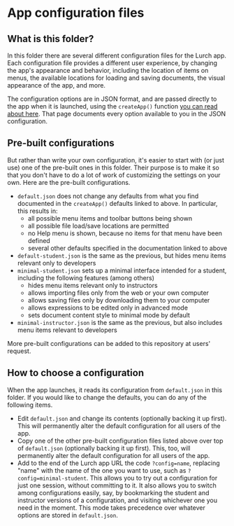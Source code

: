 
# App configuration files

## What is this folder?

In this folder there are several different configuration files for the Lurch
app.  Each configuration file provides a different user experience, by changing
the app's appearance and behavior, including the location of items on menus,
the available locations for loading and saving documents, the visual appearance
of the app, and more.

The configuration options are in JSON format, and are passed directly to the app
when it is launched, using the `createApp()` function
[you can read about here](https://lurchmath.github.io/site/apidocs/ui/Lurch.html#.createApp).
That page documents every option available to you in the JSON configuration.

## Pre-built configurations

But rather than write your own configuration, it's easier to start with (or just
use) one of the pre-built ones in this folder.  Their purpose is to make it so
that you don't have to do a lot of work of customizing the settings on your own.
Here are the pre-built configurations.

 * `default.json` does not change any defaults from what you find documented in
   the `createApp()` defaults linked to above.  In particular, this results in:
    * all possible menu items and toolbar buttons being shown
    * all possible file load/save locations are permitted
    * no Help menu is shown, because no items for that menu have been defined
    * several other defaults specified in the documentation linked to above
 * `default-student.json` is the same as the previous, but hides menu items
   relevant only to developers
 * `minimal-student.json` sets up a minimal interface intended for a student,
   including the following features (among others)
    * hides menu items relevant only to instructors
    * allows importing files only from the web or your own computer
    * allows saving files only by downloading them to your computer
    * allows expressions to be edited only in advanced mode
    * sets document content style to minimal mode by default
 * `minimal-instructor.json` is the same as the previous, but also includes menu
   items relevant to developers

More pre-built configurations can be added to this repository at users' request.

## How to choose a configuration

When the app launches, it reads its configuration from `default.json` in this
folder.  If you would like to change the defaults, you can do any of the
following items.

 * Edit `default.json` and change its contents (optionally backing it up first).
   This will permanently alter the default configuration for all users of the
   app.
 * Copy one of the other pre-built configuration files listed above over top of
   `default.json` (optionally backing it up first).  This, too, will permanently
   alter the default configuration for all users of the app.
 * Add to the end of the Lurch app URL the code `?config=name`, replacing "name"
   with the name of the one you want to use, such as `?config=minimal-student`.
   This allows you to try out a configuration for just one session, without
   committing to it.  It also allows you to switch among configurations easily,
   say, by bookmarking the student and instructor versions of a configuration,
   and visiting whichever one you need in the moment.  This mode takes
   precedence over whatever options are stored in `default.json`.
